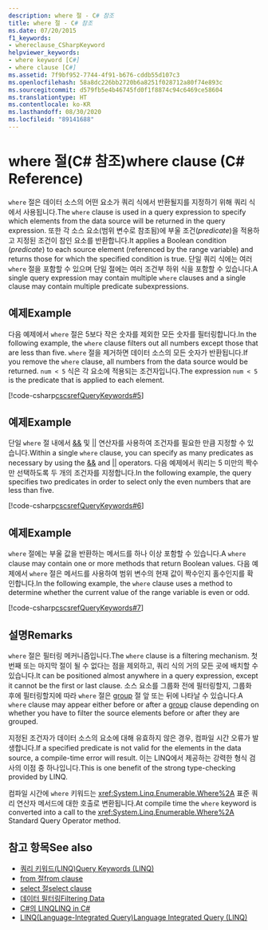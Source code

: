```yaml
---
description: where 절 - C# 참조
title: where 절 - C# 참조
ms.date: 07/20/2015
f1_keywords:
- whereclause_CSharpKeyword
helpviewer_keywords:
- where keyword [C#]
- where clause [C#]
ms.assetid: 7f9bf952-7744-4f91-b676-cddb55d107c3
ms.openlocfilehash: 58a8dc226bb2720b6a8251f028712a80f74e893c
ms.sourcegitcommit: d579fb5e4b46745fd0f1f8874c94c6469ce58604
ms.translationtype: HT
ms.contentlocale: ko-KR
ms.lasthandoff: 08/30/2020
ms.locfileid: "89141688"
---
```

# <a name="where-clause-c-reference"></a><span data-ttu-id="93750-103">where 절(C# 참조)</span><span class="sxs-lookup"><span data-stu-id="93750-103">where clause (C# Reference)</span></span>

<span data-ttu-id="93750-104">`where` 절은 데이터 소스의 어떤 요소가 쿼리 식에서 반환될지를 지정하기 위해 쿼리 식에서 사용됩니다.</span><span class="sxs-lookup"><span data-stu-id="93750-104">The `where` clause is used in a query expression to specify which elements from the data source will be returned in the query expression.</span></span> <span data-ttu-id="93750-105">또한 각 소스 요소(범위 변수로 참조됨)에 부울 조건(*predicate*)을 적용하고 지정된 조건이 참인 요소를 반환합니다.</span><span class="sxs-lookup"><span data-stu-id="93750-105">It applies a Boolean condition (*predicate*) to each source element (referenced by the range variable) and returns those for which the specified condition is true.</span></span> <span data-ttu-id="93750-106">단일 쿼리 식에는 여러 `where` 절을 포함할 수 있으며 단일 절에는 여러 조건부 하위 식을 포함할 수 있습니다.</span><span class="sxs-lookup"><span data-stu-id="93750-106">A single query expression may contain multiple `where` clauses and a single clause may contain multiple predicate subexpressions.</span></span>

## <a name="example"></a><span data-ttu-id="93750-107">예제</span><span class="sxs-lookup"><span data-stu-id="93750-107">Example</span></span>

<span data-ttu-id="93750-108">다음 예제에서 `where` 절은 5보다 작은 숫자를 제외한 모든 숫자를 필터링합니다.</span><span class="sxs-lookup"><span data-stu-id="93750-108">In the following example, the `where` clause filters out all numbers except those that are less than five.</span></span> <span data-ttu-id="93750-109">`where` 절을 제거하면 데이터 소스의 모든 숫자가 반환됩니다.</span><span class="sxs-lookup"><span data-stu-id="93750-109">If you remove the `where` clause, all numbers from the data source would be returned.</span></span> <span data-ttu-id="93750-110">`num < 5` 식은 각 요소에 적용되는 조건자입니다.</span><span class="sxs-lookup"><span data-stu-id="93750-110">The expression `num < 5` is the predicate that is applied to each element.</span></span>

[!code-csharp[cscsrefQueryKeywords#5](~/samples/snippets/csharp/VS_Snippets_VBCSharp/CsCsrefQueryKeywords/CS/Where.cs#5)]

## <a name="example"></a><span data-ttu-id="93750-111">예제</span><span class="sxs-lookup"><span data-stu-id="93750-111">Example</span></span>

<span data-ttu-id="93750-112">단일 `where` 절 내에서 [&&](../operators/boolean-logical-operators.md#conditional-logical-and-operator-) 및 [&#124;&#124;](../operators/boolean-logical-operators.md#conditional-logical-or-operator-) 연산자를 사용하여 조건자를 필요한 만큼 지정할 수 있습니다.</span><span class="sxs-lookup"><span data-stu-id="93750-112">Within a single `where` clause, you can specify as many predicates as necessary by using the [&&](../operators/boolean-logical-operators.md#conditional-logical-and-operator-) and [&#124;&#124;](../operators/boolean-logical-operators.md#conditional-logical-or-operator-) operators.</span></span> <span data-ttu-id="93750-113">다음 예제에서 쿼리는 5 미만의 짝수만 선택하도록 두 개의 조건자를 지정합니다.</span><span class="sxs-lookup"><span data-stu-id="93750-113">In the following example, the query specifies two predicates in order to select only the even numbers that are less than five.</span></span>

[!code-csharp[cscsrefQueryKeywords#6](~/samples/snippets/csharp/VS_Snippets_VBCSharp/CsCsrefQueryKeywords/CS/Where.cs#6)]  

## <a name="example"></a><span data-ttu-id="93750-114">예제</span><span class="sxs-lookup"><span data-stu-id="93750-114">Example</span></span>

<span data-ttu-id="93750-115">`where` 절에는 부울 값을 반환하는 메서드를 하나 이상 포함할 수 있습니다.</span><span class="sxs-lookup"><span data-stu-id="93750-115">A `where` clause may contain one or more methods that return Boolean values.</span></span> <span data-ttu-id="93750-116">다음 예제에서 `where` 절은 메서드를 사용하여 범위 변수의 현재 값이 짝수인지 홀수인지를 확인합니다.</span><span class="sxs-lookup"><span data-stu-id="93750-116">In the following example, the `where` clause uses a method to determine whether the current value of the range variable is even or odd.</span></span>

[!code-csharp[cscsrefQueryKeywords#7](~/samples/snippets/csharp/VS_Snippets_VBCSharp/CsCsrefQueryKeywords/CS/Where.cs#7)]

## <a name="remarks"></a><span data-ttu-id="93750-117">설명</span><span class="sxs-lookup"><span data-stu-id="93750-117">Remarks</span></span>

<span data-ttu-id="93750-118">`where` 절은 필터링 메커니즘입니다.</span><span class="sxs-lookup"><span data-stu-id="93750-118">The `where` clause is a filtering mechanism.</span></span> <span data-ttu-id="93750-119">첫 번째 또는 마지막 절이 될 수 없다는 점을 제외하고, 쿼리 식의 거의 모든 곳에 배치할 수 있습니다.</span><span class="sxs-lookup"><span data-stu-id="93750-119">It can be positioned almost anywhere in a query expression, except it cannot be the first or last clause.</span></span> <span data-ttu-id="93750-120">소스 요소를 그룹화 전에 필터링할지, 그룹화 후에 필터링할지에 따라 `where` 절은 [group](group-clause.md) 절 앞 또는 뒤에 나타날 수 있습니다.</span><span class="sxs-lookup"><span data-stu-id="93750-120">A `where` clause may appear either before or after a [group](group-clause.md) clause depending on whether you have to filter the source elements before or after they are grouped.</span></span>

<span data-ttu-id="93750-121">지정된 조건자가 데이터 소스의 요소에 대해 유효하지 않은 경우, 컴파일 시간 오류가 발생합니다.</span><span class="sxs-lookup"><span data-stu-id="93750-121">If a specified predicate is not valid for the elements in the data source, a compile-time error will result.</span></span> <span data-ttu-id="93750-122">이는 LINQ에서 제공하는 강력한 형식 검사의 이점 중 하나입니다.</span><span class="sxs-lookup"><span data-stu-id="93750-122">This is one benefit of the strong type-checking provided by LINQ.</span></span>

<span data-ttu-id="93750-123">컴파일 시간에 `where` 키워드는 <xref:System.Linq.Enumerable.Where%2A> 표준 쿼리 연산자 메서드에 대한 호출로 변환됩니다.</span><span class="sxs-lookup"><span data-stu-id="93750-123">At compile time the `where` keyword is converted into a call to the <xref:System.Linq.Enumerable.Where%2A> Standard Query Operator method.</span></span>

## <a name="see-also"></a><span data-ttu-id="93750-124">참고 항목</span><span class="sxs-lookup"><span data-stu-id="93750-124">See also</span></span>

- [<span data-ttu-id="93750-125">쿼리 키워드(LINQ)</span><span class="sxs-lookup"><span data-stu-id="93750-125">Query Keywords (LINQ)</span></span>](query-keywords.md)
- [<span data-ttu-id="93750-126">from 절</span><span class="sxs-lookup"><span data-stu-id="93750-126">from clause</span></span>](from-clause.md)
- [<span data-ttu-id="93750-127">select 절</span><span class="sxs-lookup"><span data-stu-id="93750-127">select clause</span></span>](select-clause.md)
- [<span data-ttu-id="93750-128">데이터 필터링</span><span class="sxs-lookup"><span data-stu-id="93750-128">Filtering Data</span></span>](../../programming-guide/concepts/linq/filtering-data.md)
- [<span data-ttu-id="93750-129">C#의 LINQ</span><span class="sxs-lookup"><span data-stu-id="93750-129">LINQ in C#</span></span>](../../linq/index.md)
- [<span data-ttu-id="93750-130">LINQ(Language-Integrated Query)</span><span class="sxs-lookup"><span data-stu-id="93750-130">Language Integrated Query (LINQ)</span></span>](../../programming-guide/concepts/linq/index.md)
